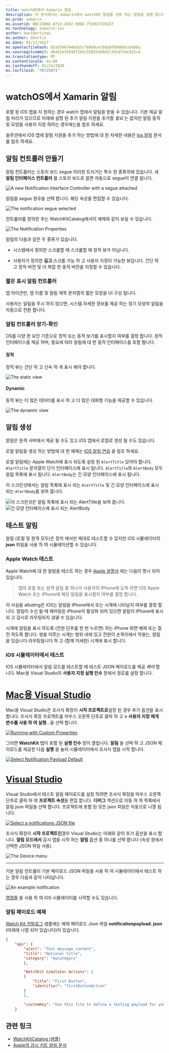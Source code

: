 ```yaml
---
title: watchOS에서 Xamarin 알림
description: 이 문서에서는 Xamarin에서 watchOS 알림을 사용 하는 방법을 설명 합니다. 알림을 생성 하 고 테스트 알림을 만드는 알림 컨트롤러를 설명 합니다.
ms.prod: xamarin
ms.assetid: 0BC1306E-0713-4592-996E-7530CCF281E7
ms.technology: xamarin-ios
author: davidortinau
ms.author: daortin
ms.date: 03/17/2017
ms.openlocfilehash: 85a55967446da5cf89e8ce19dadf88d0de16d80a
ms.sourcegitcommit: db422e33438f1b5c55852e6942c3d1d75dc025c4
ms.translationtype: MT
ms.contentlocale: ko-KR
ms.lasthandoff: 01/24/2020
ms.locfileid: "76725071"
---
```

# <a name="watchos-notifications-in-xamarin"></a>watchOS에서 Xamarin 알림

포함 된 iOS 앱을 지 원하는 경우 watch 앱에서 알림을 받을 수 있습니다. 기본 제공 알림 처리가 있으므로 아래에 설명 된 추가 알림 지원을 추가할 *필요* 는 없지만 알림 동작 및 모양을 사용자 지정 하려는 경우에는을 참조 하세요.

솔루션에서 iOS 앱에 알림 지원을 추가 하는 방법에 대 한 자세한 내용은 [Ios 알림](~/ios/platform/user-notifications/deprecated/index.md) 문서를 참조 하세요.

## <a name="creating-notification-controllers"></a>알림 컨트롤러 만들기

알림 컨트롤러는 스토리 보드 segue 이러한 트리거는 특수 한 종류의에 있습니다. 새 **알림 인터페이스 컨트롤러** 를 스토리 보드로 끌면 자동으로 segue이 연결 됩니다.

![](notifications-images/notification-storyboard1.png "A new Notification Interface Controller with a segue attached")

알림을 segue 경우을 선택 합니다. 해당 속성을 편집할 수 있습니다.

![](notifications-images/notification-storyboard2.png "The notification segue selected")

컨트롤러를 정의한 후는 WatchKitCatalog에서이 예제와 같이 보일 수 있습니다.

![](notifications-images/notifications-segue.png "The Notification Properties")

알림의 다음과 같은 두 종류가 있습니다.

- 시스템에서 정의한 스크롤할 때 스크롤할 때 정적 뷰가 아닙니다.

- 사용자가 정의한 **길고** 스크롤 가능 하 고 사용자 지정이 가능한 뷰입니다. 간단 하 고 정적 버전 및 더 복잡 한 동적 버전을 지정할 수 있습니다.

### <a name="short-look-notification-controller"></a>짧은 표시 알림 컨트롤러

앱 아이콘만, 앱 이름 및 알림 제목 문자열의 짧은 모양을 UI 구성 됩니다.

사용자는 알림을 무시 하지 않으면, 시스템 자세한 정보를 제공 하는 장기 모양의 알림을 자동으로 전환 합니다.

### <a name="long-look-notification-controller"></a>알림 컨트롤러 장기-확인

OS를 다양 한 요인 기준으로 정적 또는 동적 보기를 표시할지 여부를 결정 합니다. 정적 인터페이스를 제공 하며, 필요에 따라 알림에 대 한 동적 인터페이스를 포함 합니다.

#### <a name="static"></a>정적

정적 뷰는 간단 하 고 신속 하 게 표시 해야 합니다.

![](notifications-images/notification-static.png "The static view")

#### <a name="dynamic"></a>Dynamic

동적 뷰는 더 많은 데이터를 표시 하 고 더 많은 대화형 기능을 제공할 수 있습니다.

![](notifications-images/notification-dynamic.png "The dynamic view")

## <a name="generating-notifications"></a>알림 생성

알림은 원격 서버에서 제공 될 수도 있고 iOS 앱에서 로컬로 생성 될 수도 있습니다.

로컬 알림을 생성 하는 방법에 대 한 예제는 [IOS 알림 연습](~/ios/platform/user-notifications/deprecated/local-notifications-in-ios-walkthrough.md) 을 참조 하세요.

로컬 알림에는 Apple Watch에 표시 되도록 설정 된 `AlertTitle` 있어야 합니다. `AlertTitle` 문자열이 단기 인터페이스에 표시 됩니다. `AlertTitle`와 `AlertBody` 모두 알림 목록에 표시 됩니다. `AlertBody`는 긴 모양 인터페이스에 표시 됩니다.

이 스크린샷에서는 알림 목록에 표시 되는 `AlertTitle` 및 긴 모양 인터페이스에 표시 되는 `AlertBody`를 보여 줍니다.

![](notifications-images/watch-notificationslist-sml.png "이 스크린샷은 알림 목록에 표시 되는 AlertTitle을 보여 줍니다.")![](notifications-images/watch-notificationcontroller-sml.png "긴 모양 인터페이스에 표시 되는 AlertBody")

## <a name="testing-notifications"></a>테스트 알림

알림 (로컬 및 원격 모두)은 장치 에서만 제대로 테스트할 수 있지만 iOS 시뮬레이터의 **json** 파일을 사용 하 여 시뮬레이션할 수 있습니다.

### <a name="testing-on-apple-watch"></a>Apple Watch 테스트

Apple Watch에 대 한 알림을 테스트 하는 경우 [Apple 설명서](https://developer.apple.com/library/ios/documentation/General/Conceptual/WatchKitProgrammingGuide/BasicSupport.html) 에는 다음이 명시 되어 있습니다.

> 앱의 로컬 또는 원격 알림 중 하나가 사용자의 iPhone에 도착 하면 iOS Apple Watch 또는 iPhone에 해당 알림을 표시할지 여부를 결정 합니다.

이 사실을 alluding은 iOS는 알림을 iPhone에서 또는 시계에 나타날지 여부를 결정 합니다. 알림이 수신 될 때 페어링된 iPhone이 활성화 되어 있으면 알림이 iPhone에 표시 되 고 감시로 라우팅되지 *않을* 수 있습니다.

시계에 알림을 표시 하도록 (전원 단추를 한 번 누르면) 하는 iPhone 화면 해제 또는 절전 하도록 합니다. 쌍을 이루는 시계는 범위 내에 있고 전원이 손목이에서 착용는, 알림을 있습니다 라우팅됩니다 하 고 (함께 미세한) 시계에 표시 합니다.

### <a name="testing-on-the-ios-simulator"></a>IOS 시뮬레이터에서 테스트

IOS 시뮬레이터에서 알림 모드를 테스트할 때 테스트 JSON 페이로드를 제공 *해야* 합니다. Mac용 Visual Studio의 **사용자 지정 실행 인수** 창에서 경로를 설정 합니다.

# <a name="visual-studio-for-mactabmacos"></a>[Mac용 Visual Studio](#tab/macos)

Mac용 Visual Studio은 조사식 확장이 **시작 프로젝트로**설정 된 경우 추가 옵션을 표시 합니다.
조사식 확장 프로젝트를 마우스 오른쪽 단추로 클릭 하 고 **> 사용자 지정 매개 변수를 사용 하 여 실행**...을 선택 합니다.

[![](notifications-images/runwith-customparams-sml.png "Running with Custom Properties")](notifications-images/runwith-customparams.png#lightbox)

그러면 **WatchKit** 탭이 포함 된 **실행 인수** 창이 열립니다. **알림** 을 선택 하 고 JSON 페이로드를 제공한 다음 **실행** 을 눌러 시뮬레이터에서 조사식 앱을 시작 합니다.

[![](notifications-images/runwith-execargs-sml.png "Select Notification Payload Default")](notifications-images/runwith-execargs.png#lightbox)

# <a name="visual-studiotabwindows"></a>[Visual Studio](#tab/windows)

Visual Studio에서 테스트 알림 페이로드를 설정 하려면 조사식 확장을 마우스 오른쪽 단추로 클릭 하 여 **프로젝트 속성**을 편집 합니다. **디버그** 섹션으로 이동 하 여 목록에서 알림 json 파일을 선택 합니다. 프로젝트에 포함 된 모든 json 파일은 자동으로 나열 됩니다.

[![](notifications-images/runwith-execargs-sml-vs.png "Select a notifications JSON file")](notifications-images/runwith-execargs-vs.png#lightbox)

조사식 확장이 **시작 프로젝트인**경우 Visual Studio는 아래와 같이 추가 옵션을 표시 합니다. **알림 모드에서** 감시 앱을 시작 하는 **알림** 옵션 중 하나를 선택 합니다 (속성 창에서 선택한 JSON 파일 사용).

![](notifications-images/runwith-vs.png "The Device menu")

-----

기본 알림 컨트롤러 기본 페이로드 JSON 파일을 사용 하 여 시뮬레이터에서 테스트 하는 경우 다음과 같이 나타납니다.

![](notifications-images/notification-debug-sml.png "An example notification")

[명령줄](~/ios/watchos/troubleshooting.md#command_line) 을 사용 하 여 iOS 시뮬레이터를 시작할 수도 있습니다.

### <a name="example-notification-payload"></a>알림 페이로드 예제

[Watch Kit 카탈로그](https://docs.microsoft.com/samples/xamarin/ios-samples/watchos-watchkitcatalog) 샘플에는 예제 페이로드 Json 파일 **notificationpayload. json** (아래에 나열 되어 있습니다)이 있습니다.

```json
{
    "aps": {
        "alert": "Test message content",
        "title": "Optional title",
        "category": "myCategory"
        },

        "WatchKit Simulator Actions": [
        {
            "title": "First Button",
            "identifier": "firstButtonAction"
        }
        ],

        "customKey": "Use this file to define a testing payload for your notifications. The aps dictionary specifies the category, alert text and title. The WatchKit Simulator Actions array can provide info for one or more action buttons in addition to the standard Dismiss button. Any other top level keys are custom payload. If you have multiple such JSON files in your project, you'll be able to choose between them in when selecting to debug the notification interface of your Watch App."
    }
```

## <a name="related-links"></a>관련 링크

- [WatchKitCatalog (샘플)](https://docs.microsoft.com/samples/xamarin/ios-samples/watchos-watchkitcatalog)
- [Apple의 감시 키트 알림 문서](https://developer.apple.com/library/ios/documentation/General/Conceptual/WatchKitProgrammingGuide/BasicSupport.html)
